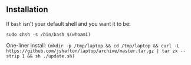 ## Installation

If `bash` isn't your default shell and you want it to be:

```
sudo chsh -s /bin/bash $(whoami)
```

One-liner install:
``
(mkdir -p /tmp/laptop && cd /tmp/laptop && curl -L https://github.com/jshafton/laptop/archive/master.tar.gz | tar zx --strip 1 && sh ./update.sh)
``
